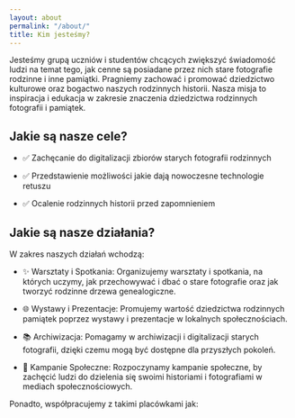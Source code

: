```yaml
---
layout: about
permalink: "/about/"
title: Kim jesteśmy?
---
```


Jesteśmy grupą uczniów i studentów chcących zwiększyć świadomość ludzi na temat tego, jak cenne są posiadane przez nich stare fotografie rodzinne i inne pamiątki. Pragniemy zachować i promować dziedzictwo kulturowe oraz bogactwo naszych rodzinnych historii. Nasza misja to inspiracja i edukacja w zakresie znaczenia dziedzictwa rodzinnych fotografii i pamiątek. 

## Jakie są nasze cele?

 - ✅ Zachęcanie do digitalizacji zbiorów starych fotografii rodzinnych
 
 - ✅ Przedstawienie możliwości jakie dają nowoczesne technologie retuszu
 
 - ✅ Ocalenie rodzinnych historii przed zapomnieniem

## Jakie są nasze działania?
W zakres naszych działań wchodzą:

 - ✨ Warsztaty i Spotkania: Organizujemy warsztaty i spotkania, na których uczymy, jak przechowywać i dbać o stare fotografie oraz jak tworzyć rodzinne drzewa genealogiczne.
 
 - 🌐 Wystawy i Prezentacje: Promujemy wartość dziedzictwa rodzinnych pamiątek poprzez wystawy i prezentacje w lokalnych społecznościach.
 
 - 📚 Archiwizacja: Pomagamy w archiwizacji i digitalizacji starych fotografii, dzięki czemu mogą być dostępne dla przyszłych pokoleń.
 
 - 📣 Kampanie Społeczne: Rozpoczynamy kampanie społeczne, by zachęcić ludzi do dzielenia się swoimi historiami i fotografiami w mediach społecznościowych.

Ponadto, współpracujemy z takimi placówkami jak: 


